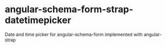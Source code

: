 # angular-schema-form-strap-datetimepicker
Date and time picker for angular-schema-form implemented with angular-strap

